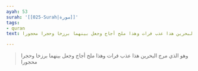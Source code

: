 ```yaml
---
ayah: 53
surah: '[[025-Surah|سورة]]'
tags:
- quran
text: وهو الذي مرج البحرين هذا عذب فرات وهذا ملح أجاج وجعل بينهما برزخا وحجرا محجورا

---
```

> وهو الذي مرج البحرين هذا عذب فرات وهذا ملح أجاج وجعل بينهما برزخا وحجرا محجورا
